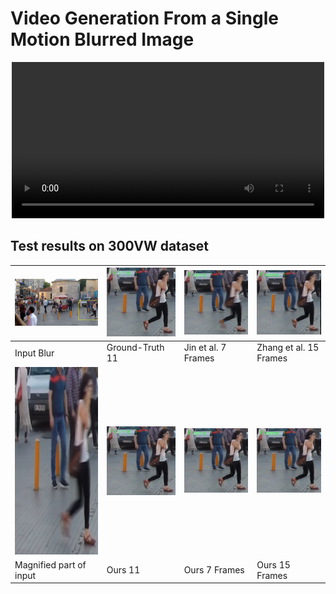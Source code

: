 # Video Generation From a Single Motion Blurred Image


<p align="center">
  <video src="samples/m1.mp4" width="500px"></video>
</p>




## Test results on 300VW dataset

| ![](/samples/s1.png)  | ![](/samples/s1_gt.gif) | ![](/samples/s1_jin.gif) | ![](/samples/s1_zhang.gif) |
| ------------- | ------------- | ------------- | ------------- |
| Input Blur  | Ground-Truth 11 | Jin et al. 7 Frames | Zhang et al. 15 Frames |
| <img src="/samples/s1_mag.png" width="300" height="300">  | ![](/samples/s1_ours_11.gif) | ![](/samples/s1_ours_7.gif) | ![](/samples/s1_ours_15.gif) |
| Magnified part of input  | Ours 11 | Ours 7 Frames | Ours 15 Frames |


